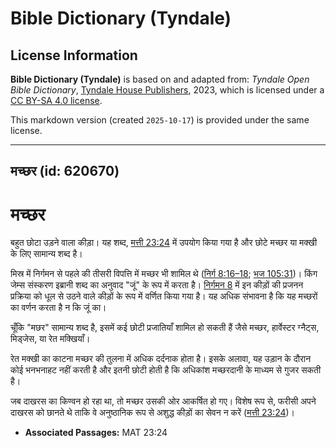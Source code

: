 # Bible Dictionary (Tyndale)

## License Information

**Bible Dictionary (Tyndale)** is based on and adapted from: _Tyndale Open Bible Dictionary_, [Tyndale House Publishers](https://tyndaleopenresources.com/), 2023, which is licensed under a [CC BY-SA 4.0 license](https://creativecommons.org/licenses/by-sa/4.0/legalcode.en).

This markdown version (created `2025-10-17`) is provided under the same license.



--------------------------------

## मच्छर (id: 620670)

मच्छर
=====

बहुत छोटा उड़ने वाला कीड़ा। यह शब्द, [मत्ती 23:24](https://ref.ly/Matt23:24) में उपयोग किया गया है और छोटे मच्छर या मक्खी के लिए सामान्य शब्द है।

मिस्र में निर्गमन से पहले की तीसरी विपत्ति में मच्छर भी शामिल थे ([निर्ग 8:16–18](https://ref.ly/Exod8:16-Exod8:18); [भज 105:31](https://ref.ly/Ps105:31))। किंग जेम्स संस्करण इब्रानी शब्द का अनुवाद "जूं" के रूप में करता है। [निर्गमन 8](https://ref.ly/Exod8:1-Exod8:32) में इन कीड़ों की प्रजनन प्रक्रिया को धूल से उठने वाले कीड़ों के रूप में वर्णित किया गया है। यह अधिक संभावना है कि यह मच्छरों का वर्णन करता है न कि जूं का।

चूँकि "मछर" सामान्य शब्द है, इसमें कई छोटी प्रजातियाँ शामिल हो सकती हैं जैसे मच्छर, हार्वेस्टर ग्नैट्स, मिड्जेस, या रेत मक्खियाँ।

रेत मक्खी का काटना मच्छर की तुलना में अधिक दर्दनाक होता है। इसके अलावा, यह उड़ान के दौरान कोई भनभनाहट नहीं करती है और इतनी छोटी होती है कि अधिकांश मच्छरदानी के माध्यम से गुजर सकती है।

जब दाखरस का किण्वन हो रहा था, तो मच्छर उसकी ओर आकर्षित हो गए। विशेष रूप से, फरीसी अपने दाखरस को छानते थे ताकि वे अनुष्ठानिक रूप से अशुद्ध कीड़ों का सेवन न करें ([मत्ती 23:24](https://ref.ly/Matt23:24))।

* **Associated Passages:** MAT 23:24

